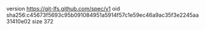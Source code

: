 version https://git-lfs.github.com/spec/v1
oid sha256:c45673f5693c95b091084951a5914f57c1e59ec46a9ac35f3e2245aa31410e02
size 372
